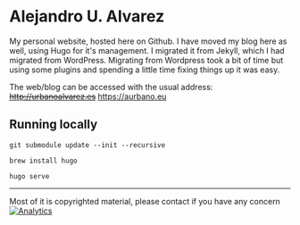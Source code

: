 Alejandro U. Alvarez
==================

My personal website, hosted here on Github. I have moved my blog here as well, using Hugo for it's management. I migrated it from Jekyll, which I had migrated from WordPress. Migrating from Wordpress took a bit of time but using some plugins and spending a little time fixing things up it was easy.

The web/blog can be accessed with the usual address: <del>http://urbanoalvarez.es</del> https://aurbano.eu

## Running locally

```
git submodule update --init --recursive

brew install hugo

hugo serve
```

- - - -

Most of it is copyrighted material, please contact if you have any concern
[![Analytics](https://ga-beacon.appspot.com/UA-3181088-16/aurbano/readme)](https://github.com/aurbano)
